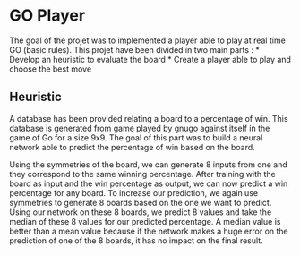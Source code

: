 # GO Player

The goal of the projet was to implemented a player able to play at real time GO (basic rules). 
This projet have been divided in two main parts :
	* Develop an heuristic to evaluate the board
	* Create a player able to play and choose the best move


## Heuristic

A database has been provided relating a board to a percentage of win. This database is generated from game played by [gnugo](https://en.wikipedia.org/wiki/GNU_Go) against itself in the game of Go for a size 9x9. 
The goal of this part was to build a neural network able to predict the percentage of win based on the board. 

Using the symmetries of the board, we can generate 8 inputs from one and they correspond to the same winning percentage. After training with the board as input and the win percentage as output, we can now predict a win percentage for any board. To increase our prediction, we again use symmetries to generate 8 boards based on the one we want to predict. Using our network on these 8 boards, we predict 8 values and take the median of these 8 values for our predicted percentage. A median value is better than a mean value because if the network makes a huge error on the prediction of one of the 8 boards, it has no impact on the final result.
